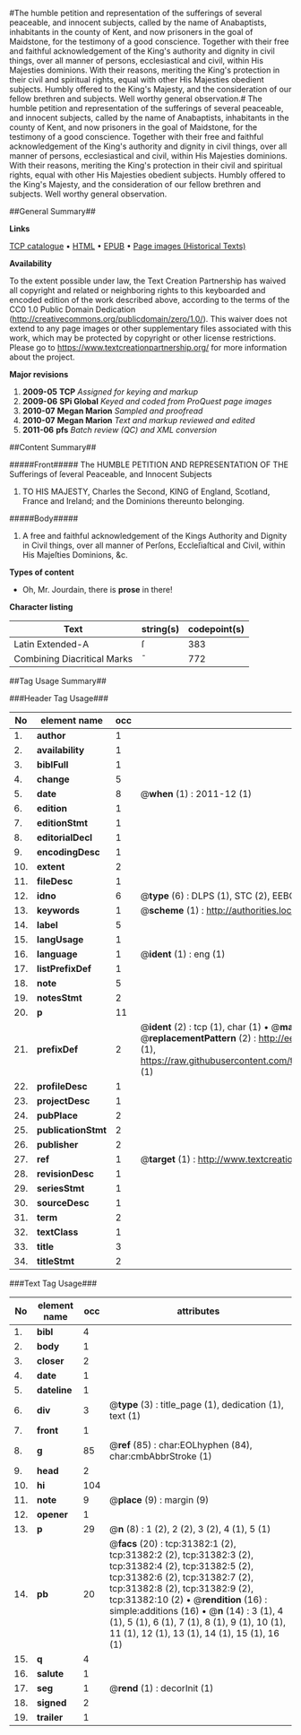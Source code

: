 #The humble petition and representation of the sufferings of several peaceable, and innocent subjects, called by the name of Anabaptists, inhabitants in the county of Kent, and now prisoners in the goal of Maidstone, for the testimony of a good conscience. Together with their free and faithful acknowledgement of the King's authority and dignity in civil things, over all manner of persons, ecclesiastical and civil, within His Majesties dominions. With their reasons, meriting the King's protection in their civil and spiritual rights, equal with other His Majesties obedient subjects. Humbly offered to the King's Majesty, and the consideration of our fellow brethren and subjects. Well worthy general observation.#
The humble petition and representation of the sufferings of several peaceable, and innocent subjects, called by the name of Anabaptists, inhabitants in the county of Kent, and now prisoners in the goal of Maidstone, for the testimony of a good conscience. Together with their free and faithful acknowledgement of the King's authority and dignity in civil things, over all manner of persons, ecclesiastical and civil, within His Majesties dominions. With their reasons, meriting the King's protection in their civil and spiritual rights, equal with other His Majesties obedient subjects. Humbly offered to the King's Majesty, and the consideration of our fellow brethren and subjects. Well worthy general observation.

##General Summary##

**Links**

[TCP catalogue](http://www.ota.ox.ac.uk/tcp/)  • 
[HTML](http://tei.it.ox.ac.uk/tcp/Texts-HTML/free/A70/A70295.html)  • 
[EPUB](http://tei.it.ox.ac.uk/tcp/Texts-EPUB/free/A70/A70295.epub) • 
[Page images (Historical Texts)](https://historicaltexts.jisc.ac.uk/eebo-99826970e)

**Availability**

To the extent possible under law, the Text Creation Partnership has waived all copyright and related or neighboring rights to this keyboarded and encoded edition of the work described above, according to the terms of the CC0 1.0 Public Domain Dedication (http://creativecommons.org/publicdomain/zero/1.0/). This waiver does not extend to any page images or other supplementary files associated with this work, which may be protected by copyright or other license restrictions. Please go to https://www.textcreationpartnership.org/ for more information about the project.

**Major revisions**

1. __2009-05__ __TCP__ *Assigned for keying and markup*
1. __2009-06__ __SPi Global__ *Keyed and coded from ProQuest page images*
1. __2010-07__ __Megan Marion__ *Sampled and proofread*
1. __2010-07__ __Megan Marion__ *Text and markup reviewed and edited*
1. __2011-06__ __pfs__ *Batch review (QC) and XML conversion*

##Content Summary##

#####Front#####
The HUMBLE PETITION AND REPRESENTATION OF THE Sufferings of ſeveral Peaceable, and Innocent Subjects
1. TO HIS MAJESTY, Charles the Second, KING of England, Scotland, France and Ireland; and the Dominions thereunto belonging.

#####Body#####

1. A free and faithful acknowledgement of the Kings Authority and Dignity in Civil things, over all manner of Perſons, Eccleſiaſtical and Civil, within His Majeſties Dominions, &c.

**Types of content**

  * Oh, Mr. Jourdain, there is **prose** in there!

**Character listing**


|Text|string(s)|codepoint(s)|
|---|---|---|
|Latin Extended-A|ſ|383|
|Combining             Diacritical Marks|̄|772|

##Tag Usage Summary##

###Header Tag Usage###

|No|element name|occ|attributes|
|---|---|---|---|
|1.|__author__|1||
|2.|__availability__|1||
|3.|__biblFull__|1||
|4.|__change__|5||
|5.|__date__|8| @__when__ (1) : 2011-12 (1)|
|6.|__edition__|1||
|7.|__editionStmt__|1||
|8.|__editorialDecl__|1||
|9.|__encodingDesc__|1||
|10.|__extent__|2||
|11.|__fileDesc__|1||
|12.|__idno__|6| @__type__ (6) : DLPS (1), STC (2), EEBO-CITATION (1), PROQUEST (1), VID (1)|
|13.|__keywords__|1| @__scheme__ (1) : http://authorities.loc.gov/ (1)|
|14.|__label__|5||
|15.|__langUsage__|1||
|16.|__language__|1| @__ident__ (1) : eng (1)|
|17.|__listPrefixDef__|1||
|18.|__note__|5||
|19.|__notesStmt__|2||
|20.|__p__|11||
|21.|__prefixDef__|2| @__ident__ (2) : tcp (1), char (1)  •  @__matchPattern__ (2) : ([0-9\-]+):([0-9IVX]+) (1), (.+) (1)  •  @__replacementPattern__ (2) : http://eebo.chadwyck.com/downloadtiff?vid=$1&page=$2 (1), https://raw.githubusercontent.com/textcreationpartnership/Texts/master/tcpchars.xml#$1 (1)|
|22.|__profileDesc__|1||
|23.|__projectDesc__|1||
|24.|__pubPlace__|2||
|25.|__publicationStmt__|2||
|26.|__publisher__|2||
|27.|__ref__|1| @__target__ (1) : http://www.textcreationpartnership.org/docs/. (1)|
|28.|__revisionDesc__|1||
|29.|__seriesStmt__|1||
|30.|__sourceDesc__|1||
|31.|__term__|2||
|32.|__textClass__|1||
|33.|__title__|3||
|34.|__titleStmt__|2||


###Text Tag Usage###

|No|element name|occ|attributes|
|---|---|---|---|
|1.|__bibl__|4||
|2.|__body__|1||
|3.|__closer__|2||
|4.|__date__|1||
|5.|__dateline__|1||
|6.|__div__|3| @__type__ (3) : title_page (1), dedication (1), text (1)|
|7.|__front__|1||
|8.|__g__|85| @__ref__ (85) : char:EOLhyphen (84), char:cmbAbbrStroke (1)|
|9.|__head__|2||
|10.|__hi__|104||
|11.|__note__|9| @__place__ (9) : margin (9)|
|12.|__opener__|1||
|13.|__p__|29| @__n__ (8) : 1 (2), 2 (2), 3 (2), 4 (1), 5 (1)|
|14.|__pb__|20| @__facs__ (20) : tcp:31382:1 (2), tcp:31382:2 (2), tcp:31382:3 (2), tcp:31382:4 (2), tcp:31382:5 (2), tcp:31382:6 (2), tcp:31382:7 (2), tcp:31382:8 (2), tcp:31382:9 (2), tcp:31382:10 (2)  •  @__rendition__ (16) : simple:additions (16)  •  @__n__ (14) : 3 (1), 4 (1), 5 (1), 6 (1), 7 (1), 8 (1), 9 (1), 10 (1), 11 (1), 12 (1), 13 (1), 14 (1), 15 (1), 16 (1)|
|15.|__q__|4||
|16.|__salute__|1||
|17.|__seg__|1| @__rend__ (1) : decorInit (1)|
|18.|__signed__|2||
|19.|__trailer__|1||
